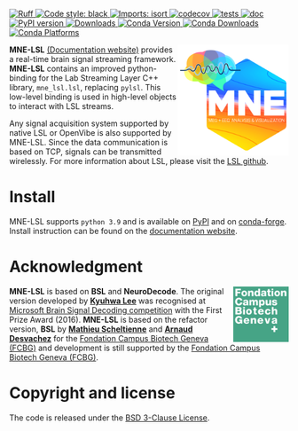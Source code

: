 [
![Ruff](https://img.shields.io/endpoint?url=https://raw.githubusercontent.com/astral-sh/ruff/main/assets/badge/v2.json)
](https://github.com/astral-sh/ruff)
[
![Code style: black](https://img.shields.io/badge/code%20style-black-000000.svg)
](https://github.com/psf/black)
[
![Imports: isort](https://img.shields.io/badge/%20imports-isort-%231674b1?style=flat&labelColor=ef8336)
](https://pycqa.github.io/isort/)
[
![codecov](https://codecov.io/gh/mne-tools/mne-lsl/graph/badge.svg?token=Xoeh6T13qi)
](https://codecov.io/gh/mne-tools/mne-lsl)
[
![tests](https://github.com/mne-tools/mne-lsl/actions/workflows/pytest.yaml/badge.svg?branch=main)
](https://github.com/mne-tools/mne-lsl/actions/workflows/pytest.yaml)
[
![doc](https://github.com/mne-tools/mne-lsl/actions/workflows/doc.yaml/badge.svg?branch=main)
](https://github.com/mne-tools/mne-lsl/actions/workflows/doc.yaml)
[
![PyPI version](https://badge.fury.io/py/mne-lsl.svg)
](https://badge.fury.io/py/mne-lsl)
[
![Downloads](https://static.pepy.tech/badge/mne-lsl)
](https://pepy.tech/project/mne-lsl)
[
![Conda Version](https://img.shields.io/conda/vn/conda-forge/mne-lsl.svg)
](https://anaconda.org/conda-forge/mne-lsl)
[
![Conda Downloads](https://img.shields.io/conda/dn/conda-forge/mne-lsl.svg)
](https://anaconda.org/conda-forge/mne-lsl)
[
![Conda Platforms](https://img.shields.io/conda/pn/conda-forge/mne-lsl.svg)
](https://anaconda.org/conda-forge/mne-lsl)

<img align="right" src="https://raw.githubusercontent.com/mne-tools/mne-lsl/main/doc/_static/logos/logo-mne-hex.svg" alt="logo" width="200"/>

**MNE-LSL** [(Documentation website)](https://mne.tools/mne-lsl)
provides a real-time brain signal streaming framework.
**MNE-LSL** contains an improved python-binding for the Lab Streaming Layer C++ library,
`mne_lsl.lsl`, replacing `pylsl`. This low-level binding is used in high-level objects
to interact with LSL streams.

Any signal acquisition system supported by native LSL or OpenVibe is also
supported by MNE-LSL. Since the data communication is based on TCP, signals can be
transmitted wirelessly. For more information about LSL, please visit the
[LSL github](https://github.com/sccn/labstreaminglayer).

# Install

MNE-LSL supports `python 3.9` and is available on
[PyPI](https://pypi.org/project/mne-lsl/) and on
[conda-forge](https://anaconda.org/conda-forge/mne-lsl).
Install instruction can be found on the
[documentation website](https://mne.tools/mne-lsl/stable/resources/install.html).

# Acknowledgment

<img align="right" src="https://raw.githubusercontent.com/mne-tools/mne-lsl/main/doc/_static/partners/FCBG.svg" width=100>

**MNE-LSL** is based on **BSL** and **NeuroDecode**. The original version developed by
[**Kyuhwa Lee**](https://github.com/dbdq) was recognised at
[Microsoft Brain Signal Decoding competition](https://github.com/dbdq/microsoft_decoding)
with the First Prize Award (2016).
**MNE-LSL** is based on the refactor version, **BSL** by
[**Mathieu Scheltienne**](https://github.com/mscheltienne) and
[**Arnaud Desvachez**](https://github.com/dnastars) for the
[Fondation Campus Biotech Geneva (FCBG)](https://github.com/fcbg-hnp-meeg) and
development is still supported by the
[Fondation Campus Biotech Geneva (FCBG)](https://hnp.fcbg.ch/).

# Copyright and license

The code is released under the
[BSD 3-Clause License](https://opensource.org/license/bsd-3-clause/).